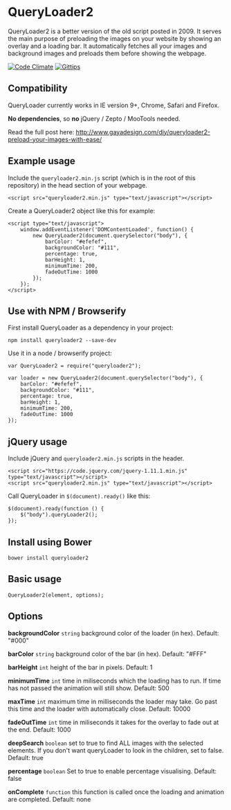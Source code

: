 QueryLoader2
==============
QueryLoader2 is a better version of the old script posted in 2009. It serves the main purpose of preloading the images on your website by showing an overlay and a loading bar. It automatically fetches all your images and background images and preloads them before showing the webpage.

[![Code Climate](https://codeclimate.com/github/Gaya/QueryLoader2/badges/gpa.svg)](https://codeclimate.com/github/Gaya/QueryLoader2)
[![Gittips](http://img.shields.io/gratipay/Gaya.svg)](https://gratipay.com/Gaya/)

Compatibility
-------------
QueryLoader currently works in IE version 9+, Chrome, Safari and Firefox.

**No dependencies**, so **no** jQuery / Zepto / MooTools needed.

Read the full post here: http://www.gayadesign.com/diy/queryloader2-preload-your-images-with-ease/

Example usage
-------------
Include the `queryloader2.min.js` script (which is in the root of this repository) in the head section of your webpage.

	<script src="queryloader2.min.js" type="text/javascript"></script>

Create a QueryLoader2 object like this for example:

	<script type="text/javascript">
        window.addEventListener('DOMContentLoaded', function() {
            new QueryLoader2(document.querySelector("body"), {
                barColor: "#efefef",
                backgroundColor: "#111",
                percentage: true,
                barHeight: 1,
                minimumTime: 200,
                fadeOutTime: 1000
            });
        });
	</script>

Use with NPM / Browserify
-------------------------
First install QueryLoader as a dependency in your project:

	npm install queryloader2 --save-dev

Use it in a node / browserify project:

	var QueryLoader2 = require("queryloader2");

	var loader = new QueryLoader2(document.querySelector("body"), {
        barColor: "#efefef",
        backgroundColor: "#111",
        percentage: true,
        barHeight: 1,
        minimumTime: 200,
        fadeOutTime: 1000
    });

jQuery usage
------------
Include jQuery and `queryloader2.min.js` scripts in the header.

	<script src="https://code.jquery.com/jquery-1.11.1.min.js" type="text/javascript"></script>
	<script src="queryloader2.min.js" type="text/javascript"></script>

Call QueryLoader in `$(document).ready()` like this:

	$(document).ready(function () {
		$("body").queryLoader2();
	});

Install using Bower
-------------------

	bower install queryloader2

Basic usage
-----------

	QueryLoader2(element, options);
	
Options
-------

**backgroundColor**
`string` background color of the loader (in hex).
Default: "#000"
	
**barColor**
`string` background color of the bar (in hex).
Default: "#FFF"

**barHeight**
`int` height of the bar in pixels.
Default: 1

**minimumTime**
`int` time in miliseconds which the loading has to run. If time has not passed the animation will still show.
Default: 500

**maxTime**
`int` maximum time in milliseconds the loader may take. Go past this time and the loader with automatically close.
Default: 10000

**fadeOutTime**
`int` time in miliseconds it takes for the overlay to fade out at the end.
Default: 1000

**deepSearch**
`boolean` set to true to find ALL images with the selected elements. If you don't want queryLoader to look in the children, set to false.
Default: true
	
**percentage**
`boolean` Set to true to enable percentage visualising.
Default: false

**onComplete**
`function` this function is called once the loading and animation are completed.
Default: none